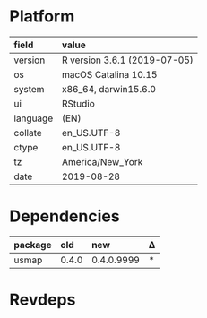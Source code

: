 # Platform

|field    |value                        |
|:--------|:----------------------------|
|version  |R version 3.6.1 (2019-07-05) |
|os       |macOS Catalina 10.15         |
|system   |x86_64, darwin15.6.0         |
|ui       |RStudio                      |
|language |(EN)                         |
|collate  |en_US.UTF-8                  |
|ctype    |en_US.UTF-8                  |
|tz       |America/New_York             |
|date     |2019-08-28                   |

# Dependencies

|package |old   |new        |Δ  |
|:-------|:-----|:----------|:--|
|usmap   |0.4.0 |0.4.0.9999 |*  |

# Revdeps

